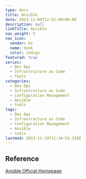 ```yaml
---
type: docs
title: Ansible
date: 2023-11-04T12:52:00+09:00
description: null
linkTitle: Ansible
nav_weight: 5
nav_icon:
  vendor: bs
  name: book
  color: indigo
featured: true
series:
  - Dev Ops
  - Infrastructure as Code
  - Tools
categories:
  - Dev Ops
  - Infrastructure as Code
  - Configuration Management
  - Ansible
  - tools
tags:
  - Dev Ops
  - Infrastructure as Code
  - Configuration Management
  - Ansible
  - tools
lastmod: 2023-11-19T11:34:53.319Z
---
```


## Reference

[Ansible Official Homepage](https://www.ansible.com/)
